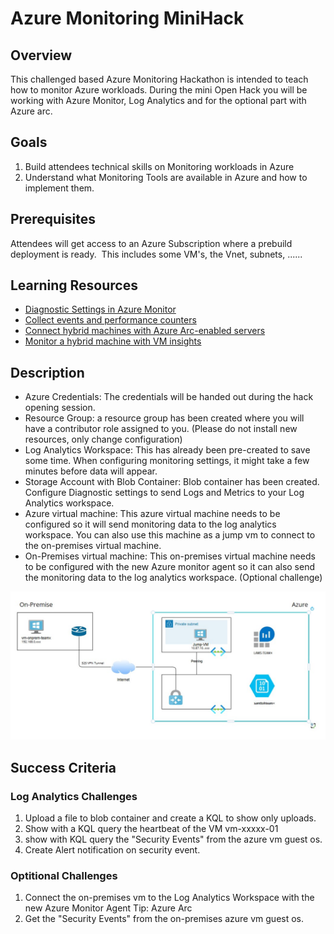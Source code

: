 # Azure Monitoring MiniHack

## Overview

This challenged based Azure Monitoring Hackathon is intended to teach how to monitor Azure workloads.
During the mini Open Hack you will be working with Azure Monitor, Log Analytics and for the optional part with Azure arc.

## Goals

1. Build attendees technical skills on Monitoring workloads in Azure
2. Understand what Monitoring Tools are available in Azure and how to implement them.  

## Prerequisites

Attendees will get access to an Azure Subscription where a prebuild deployment is ready.  This includes some VM's, the Vnet, subnets, ......

## Learning Resources    

- [Diagnostic Settings in Azure Monitor](https://learn.microsoft.com/en-us/azure/azure-monitor/essentials/diagnostic-settings?tabs=portal)
- [Collect events and performance counters](https://learn.microsoft.com/th-th/azure/azure-monitor/agents/data-collection-rule-azure-monitor-agent?tabs=portal)
- [Connect hybrid machines with Azure Arc-enabled servers](https://learn.microsoft.com/en-us/azure/azure-arc/servers/learn/quick-enable-hybrid-vm)
- [Monitor a hybrid machine with VM insights](https://learn.microsoft.com/en-us/azure/azure-arc/servers/learn/tutorial-enable-vm-insights)


## Description

- Azure Credentials: The credentials will be handed out during the hack opening session.
- Resource Group: a resource group has been created where you will have a contributor role assigned to you. (Please do not install new resources, only change configuration)
- Log Analytics Workspace: This has already been pre-created to save some time. When configuring monitoring settings, it might take a few minutes before data will appear.
- Storage Account with Blob Container: Blob container has been created. Configure Diagnostic settings to send Logs and Metrics to your Log Analytics workspace.
- Azure virtual machine: This azure virtual machine needs to be configured so it will send monitoring data to the log analytics workspace. You can also use this machine as a jump vm to connect to the on-premises virtual machine.
- On-Premises virtual machine: This on-premises virtual machine needs to be configured with the new Azure monitor agent so it can also send the monitoring data to the log analytics workspace. (Optional challenge)

![architecture](./images/diagramoh2.jpg)

## Success Criteria

### Log Analytics Challenges

1. Upload a file to blob container and create a KQL to show only uploads.
2. Show with a KQL query the heartbeat of the VM vm-xxxxx-01
3. show with KQL query the "Security Events" from the azure vm guest os.
4. Create Alert notification on security event.

### Optitional Challenges
1. Connect the on-premises vm to the Log Analytics Workspace with the new Azure Monitor Agent
        Tip: Azure Arc    
2. Get the "Security Events" from the on-premises azure vm guest os.     
